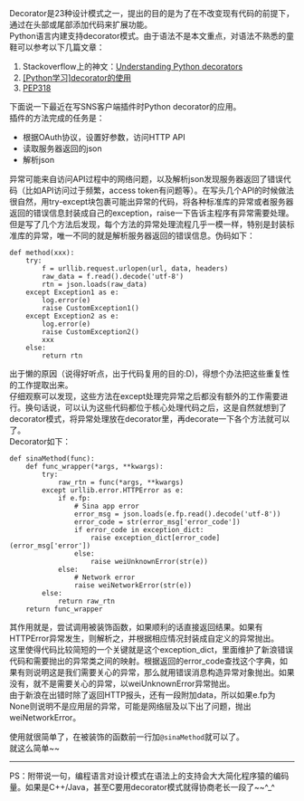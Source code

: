 <!-- 
.. title: Python decorator的应用
.. slug: python-decoratorde-ying-yong
.. date: 2013/04/03 21:23:39
.. tags: Python, Design Pattern
.. link: 
.. description: 
-->


Decorator是23种设计模式之一，提出的目的是为了在不改变现有代码的前提下，通过在头部或尾部添加代码来扩展功能。  
Python语言内建支持decorator模式。由于语法不是本文重点，对语法不熟悉的童鞋可以参考以下几篇文章：  

1. Stackoverflow上的神文：[Understanding Python decorators](http://stackoverflow.com/a/1594484/837187)
2. [[Python学习]decorator的使用](http://blog.donews.com/limodou/archive/2004/12/19/207521.aspx)
3. [PEP318](http://www.python.org/dev/peps/pep-0318/)


下面说一下最近在写SNS客户端插件时Python decorator的应用。  
插件的方法完成的任务是：  

+ 根据OAuth协议，设置好参数，访问HTTP API
+ 读取服务器返回的json
+ 解析json

异常可能来自访问API过程中的网络问题，以及解析json发现服务器返回了错误代码（比如API访问过于频繁，access token有问题等）。在写头几个API的时候做法很自然，用try-except块包裹可能出异常的代码，将各种标准库的异常或者服务器返回的错误信息封装成自己的exception，raise一下告诉主程序有异常需要处理。  
但是写了几个方法后发现，每个方法的异常处理流程几乎一模一样，特别是封装标准库的异常，唯一不同的就是解析服务器返回的错误信息。伪码如下：  

    def method(xxx):
        try:
            f = urllib.request.urlopen(url, data, headers)
            raw_data = f.read().decode('utf-8')
            rtn = json.loads(raw_data)
        except Exception1 as e:
            log.error(e)
            raise CustomException1()
        except Exception2 as e:
            log.error(e)
            raise CustomException2()
            xxx
        else:
            return rtn

出于懒的原因（说得好听点，出于代码复用的目的:D)，得想个办法把这些重复性的工作提取出来。  
仔细观察可以发现，这些方法在except处理完异常之后都没有额外的工作需要进行。换句话说，可以认为这些代码都位于核心处理代码之后，这是自然就想到了decorator模式，将异常处理放在decorator里，再decorate一下各个方法就可以了。  
Decorator如下：  

    def sinaMethod(func):
        def func_wrapper(*args, **kwargs):
            try:
                raw_rtn = func(*args, **kwargs)
            except urllib.error.HTTPError as e:
                if e.fp:
                    # Sina app error
                    error_msg = json.loads(e.fp.read().decode('utf-8'))
                    error_code = str(error_msg['error_code'])
                    if error_code in exception_dict:
                        raise exception_dict[error_code](error_msg['error'])
                    else:
                        raise weiUnknownError(str(e))
                else:
                    # Network error
                    raise weiNetworkError(str(e))
            else:
                return raw_rtn
        return func_wrapper

其作用就是，尝试调用被装饰函数，如果顺利的话直接返回结果。如果有HTTPError异常发生，则解析之，并根据相应情况封装成自定义的异常抛出。  
这里使得代码比较简短的一个关键就是这个exception_dict，里面维护了新浪错误代码和需要抛出的异常类之间的映射。根据返回的error_code查找这个字典，如果有则说明这是我们需要关心的异常，那么就用错误消息构造异常对象抛出。如果没有，就不是需要关心的异常，以weiUnknownError异常抛出。  
由于新浪在出错时除了返回HTTP报头，还有一段附加data，所以如果e.fp为None则说明不是应用层的异常，可能是网络层及以下出了问题，抛出weiNetworkError。  

使用就很简单了，在被装饰的函数前一行加`@sinaMethod`就可以了。  
就这么简单~~  

**************************

PS：附带说一句，编程语言对设计模式在语法上的支持会大大简化程序猿的编码量。如果是C++/Java，甚至C要用decorator模式就得协商老长一段了~~^_^
